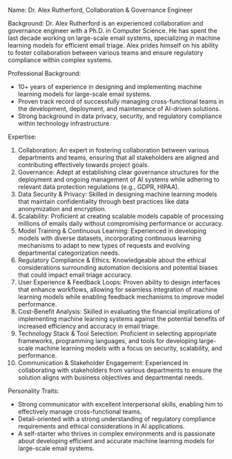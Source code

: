  Name: Dr. Alex Rutherford, Collaboration & Governance Engineer

Background: Dr. Alex Rutherford is an experienced collaboration and governance engineer with a Ph.D. in Computer Science. He has spent the last decade working on large-scale email systems, specializing in machine learning models for efficient email triage. Alex prides himself on his ability to foster collaboration between various teams and ensure regulatory compliance within complex systems.

Professional Background:

* 10+ years of experience in designing and implementing machine learning models for large-scale email systems.
* Proven track record of successfully managing cross-functional teams in the development, deployment, and maintenance of AI-driven solutions.
* Strong background in data privacy, security, and regulatory compliance within technology infrastructure.

Expertise:

1. Collaboration: An expert in fostering collaboration between various departments and teams, ensuring that all stakeholders are aligned and contributing effectively towards project goals.
2. Governance: Adept at establishing clear governance structures for the deployment and ongoing management of AI systems while adhering to relevant data protection regulations (e.g., GDPR, HIPAA).
3. Data Security & Privacy: Skilled in designing machine learning models that maintain confidentiality through best practices like data anonymization and encryption.
4. Scalability: Proficient at creating scalable models capable of processing millions of emails daily without compromising performance or accuracy.
5. Model Training & Continuous Learning: Experienced in developing models with diverse datasets, incorporating continuous learning mechanisms to adapt to new types of requests and evolving departmental categorization needs.
6. Regulatory Compliance & Ethics: Knowledgeable about the ethical considerations surrounding automation decisions and potential biases that could impact email triage accuracy.
7. User Experience & Feedback Loops: Proven ability to design interfaces that enhance workflows, allowing for seamless integration of machine learning models while enabling feedback mechanisms to improve model performance.
8. Cost-Benefit Analysis: Skilled in evaluating the financial implications of implementing machine learning systems against the potential benefits of increased efficiency and accuracy in email triage.
9. Technology Stack & Tool Selection: Proficient in selecting appropriate frameworks, programming languages, and tools for developing large-scale machine learning models with a focus on security, scalability, and performance.
10. Communication & Stakeholder Engagement: Experienced in collaborating with stakeholders from various departments to ensure the solution aligns with business objectives and departmental needs.

Personality Traits:

* Strong communicator with excellent interpersonal skills, enabling him to effectively manage cross-functional teams.
* Detail-oriented with a strong understanding of regulatory compliance requirements and ethical considerations in AI applications.
* A self-starter who thrives in complex environments and is passionate about developing efficient and accurate machine learning models for large-scale email systems.